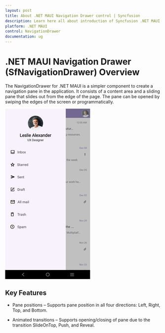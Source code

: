 ```yaml
---
layout: post
title: About .NET MAUI Navigation Drawer control | Syncfusion
description: Learn here all about introduction of Syncfusion .NET MAUI Navigation Drawer (SfNavigationDrawer) control, its elements and more.
platform: .NET MAUI
control: NavigationDrawer
documentation: ug
---
```


# .NET MAUI Navigation Drawer (SfNavigationDrawer) Overview

The NavigationDrawer for .NET MAUI is a simpler component to create a navigation pane in the application. It consists of a content area and a sliding pane that slides out from the edge of the page. The pane can be opened by swiping the edges of the screen or programmatically.

![.NET MAUI Navigation Drawer.](Images/overview/net-maui-navigationdrawer.png)

## Key Features

* Pane positions – Supports pane position in all four directions: Left, Right, Top, and Bottom.

* Animated transitions – Supports opening/closing of pane due to the transition SlideOnTop, Push, and Reveal.